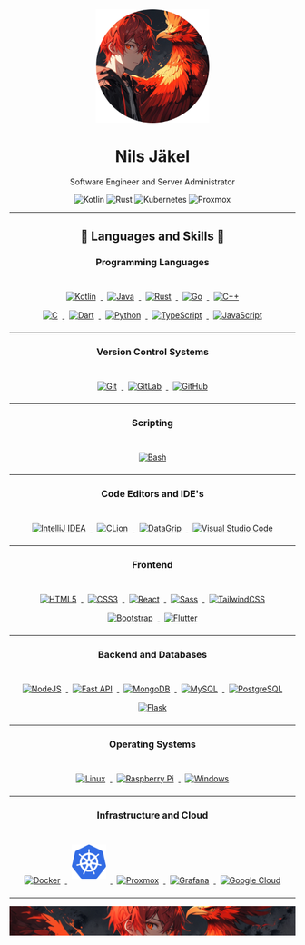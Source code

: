 <!--suppress HtmlDeprecatedAttribute -->
<div align="center">
  <img src="assets/profile.png" alt="Redtronics logo" width="200" height="200">
</div>

<h1 align="center">Nils Jäkel</h1>
<p align="center">Software Engineer and Server Administrator</p>

<p align="center">
    <img src="https://img.shields.io/badge/Kotlin-Redtronics?style=for-the-badge&logo=kotlin&labelColor=white&color=purple" alt="Kotlin">
    <img src="https://img.shields.io/badge/Rust-Redtronics?style=for-the-badge&logo=rust&labelColor=black&color=brown" alt="Rust">
    <img src="https://img.shields.io/badge/Kubernetes-Redtronics?style=for-the-badge&logo=kubernetes&labelColor=white&color=blue" alt="Kubernetes">
    <img src="https://img.shields.io/badge/Proxmox-Redtronics?style=for-the-badge&logo=proxmox&labelColor=black&color=orange" alt="Proxmox">
</p>

<hr>

<h2 align="center">🌟 Languages and Skills 🌟</h2>
<h3 align="center" style="margin-bottom: 34px">Programming Languages</h3>

<div align="center">
  <a href="https://kotlinlang.org/" target="_blank" rel="noreferrer">
    <img src="https://raw.githubusercontent.com/danielcranney/readme-generator/main/public/icons/skills/kotlin-colored.svg" width="60" height="60" alt="Kotlin" style="margin: 8px" />
  </a>
  <a href="https://www.oracle.com/java" target="_blank" rel="noreferrer">
    <img src="https://raw.githubusercontent.com/danielcranney/readme-generator/main/public/icons/skills/java-colored.svg" width="60" height="60" alt="Java"  style="margin: 8px" />
  </a>
  <a href="https://www.rust-lang.org" target="_blank" rel="noreferrer">
    <img src="https://raw.githubusercontent.com/danielcranney/readme-generator/main/public/icons/skills/rust-colored.svg" width="60" height="60" alt="Rust"  style="margin: 8px" />
  </a>
  <a href="https://go.dev" target="_blank" rel="noreferrer">
    <img src="https://raw.githubusercontent.com/danielcranney/readme-generator/main/public/icons/skills/go-colored.svg" width="60" height="60" alt="Go"  style="margin: 8px" />
  </a>
  <a href="https://docs.microsoft.com/en-us/cpp/" target="_blank" rel="noreferrer">
    <img src="https://raw.githubusercontent.com/danielcranney/readme-generator/main/public/icons/skills/cplusplus-colored.svg" width="60" height="60" alt="C++"  style="margin: 8px" />
  </a>
</div>

<div align="center">
  <a href="https://docs.microsoft.com/en-us/cpp" target="_blank" rel="noreferrer">
    <img src="https://raw.githubusercontent.com/danielcranney/readme-generator/main/public/icons/skills/c-colored.svg" width="60" height="60" alt="C"  style="margin: 8px" />
  </a>
  <a href="https://dart.dev/" target="_blank" rel="noreferrer">
    <img src="https://raw.githubusercontent.com/danielcranney/readme-generator/main/public/icons/skills/dart-colored.svg" width="60" height="60" alt="Dart"  style="margin: 8px" />
  </a>
  <a href="https://www.python.org/" target="_blank" rel="noreferrer">
    <img src="https://raw.githubusercontent.com/danielcranney/readme-generator/main/public/icons/skills/python-colored.svg" width="60" height="60" alt="Python"  style="margin: 8px" />
  </a>
  <a href="https://www.typescriptlang.org/" target="_blank" rel="noreferrer">
    <img src="https://raw.githubusercontent.com/danielcranney/readme-generator/main/public/icons/skills/typescript-colored.svg" width="60" height="60" alt="TypeScript" style="margin: 8px" />
  </a>
  <a href="https://developer.mozilla.org/en-US/docs/Web/JavaScript" target="_blank" rel="noreferrer">
    <img src="https://raw.githubusercontent.com/danielcranney/readme-generator/main/public/icons/skills/javascript-colored.svg" width="60" height="60" alt="JavaScript"  style="margin: 8px" />
  </a>
</div>

---

<h3 align="center" style="margin-bottom: 34px">Version Control Systems</h3>
<div align="center">
  <a href="https://git-scm.com/" target="_blank" rel="noreferrer">
    <img src="https://raw.githubusercontent.com/danielcranney/readme-generator/main/public/icons/skills/git-colored.svg" width="60" height="60" alt="Git" style="margin: 8px" />
  </a>
  <a href="https://gitlab.com" target="_blank" rel="noreferrer">
    <img src="https://www.svgrepo.com/download/448226/gitlab.svg" width="60" height="60" alt="GitLab" style="margin: 8px" />
  </a>
  <a href="https://github.com" target="_blank" rel="noreferrer">
    <img src="https://www.svgrepo.com/download/353780/github-icon.svg" width="60" height="60" alt="GitHub" style="margin: 8px" />
  </a>
</div>

---

<h3 align="center" style="margin-bottom: 34px">Scripting</h3>
<div align="center">
  <a href="https://www.gnu.org/software/bash" target="_blank" rel="noreferrer">
    <img src="https://raw.githubusercontent.com/danielcranney/readme-generator/main/public/icons/skills/gnubash.svg" width="60" height="60" alt="Bash" style="margin: 8px" />
  </a>
</div>

---

<h3 align="center" style="margin-bottom: 34px">Code Editors and IDE's</h3>
<div align="center">
  <a href="https://www.jetbrains.com/idea/" target="_blank" rel="noreferrer">
    <img src="https://upload.wikimedia.org/wikipedia/commons/9/9c/IntelliJ_IDEA_Icon.svg" width="60" height="60" alt="IntelliJ IDEA" style="margin: 8px"/>
  </a>
  <a href="https://www.jetbrains.com/clion/" target="_blank" rel="noreferrer">
    <img src="https://upload.wikimedia.org/wikipedia/commons/6/62/Clion.svg" width="60" height="60" alt="CLion" style="margin: 8px"/>
  </a>
  <a href="https://www.jetbrains.com/datagrip/" target="_blank" rel="noreferrer">
    <img src="https://upload.wikimedia.org/wikipedia/commons/c/c9/DataGrip.svg" width="60" height="60" alt="DataGrip" style="margin: 8px"/>
  </a>
  <a href="https://code.visualstudio.com" target="_blank" rel="noreferrer">
    <img src="https://raw.githubusercontent.com/danielcranney/readme-generator/main/public/icons/skills/visualstudiocode.svg" width="60" height="60" alt="Visual Studio Code" style="margin: 8px"/>
  </a>
</div>

---

<h3 align="center" style="margin-bottom: 34px">Frontend</h3>
<div align="center">
  <a href="https://developer.mozilla.org/en-US/docs/Glossary/HTML5" target="_blank" rel="noreferrer">
    <img src="https://raw.githubusercontent.com/danielcranney/readme-generator/main/public/icons/skills/html5-colored.svg" width="60" height="60" alt="HTML5" style="margin: 8px"/>
  </a>
  <a href="https://www.w3.org/TR/CSS/#css" target="_blank" rel="noreferrer">
    <img src="https://raw.githubusercontent.com/danielcranney/readme-generator/main/public/icons/skills/css3-colored.svg" width="60" height="60" alt="CSS3" style="margin: 8px"/>
  </a>
  <a href="https://reactjs.org/" target="_blank" rel="noreferrer">
    <img src="https://raw.githubusercontent.com/danielcranney/readme-generator/main/public/icons/skills/react-colored.svg" width="60" height="60" alt="React" style="margin: 8px"/>
  </a>
  <a href="https://sass-lang.com/" target="_blank" rel="noreferrer">
    <img src="https://raw.githubusercontent.com/danielcranney/readme-generator/main/public/icons/skills/sass-colored.svg" width="60" height="60" alt="Sass" style="margin: 8px"/>
  </a>
  <a href="https://tailwindcss.com/" target="_blank" rel="noreferrer">
    <img src="https://raw.githubusercontent.com/danielcranney/readme-generator/main/public/icons/skills/tailwindcss-colored.svg" width="60" height="60" alt="TailwindCSS" style="margin: 8px"/>
  </a>
</div>

<div align="center">
  <a href="https://getbootstrap.com/" target="_blank" rel="noreferrer">
    <img src="https://raw.githubusercontent.com/danielcranney/readme-generator/main/public/icons/skills/bootstrap-colored.svg" width="60" height="60" alt="Bootstrap" style="margin: 8px"/>
  </a>
  <a href="https://flutter.dev/" target="_blank" rel="noreferrer">
    <img src="https://raw.githubusercontent.com/danielcranney/readme-generator/main/public/icons/skills/flutter-colored.svg" width="60" height="60" alt="Flutter" style="margin: 8px"/>
  </a>
</div>

---

<h3 align="center" style="margin-bottom: 34px">Backend and Databases</h3>
<div align="center">
  <a href="https://nodejs.org/en/" target="_blank" rel="noreferrer">
    <img src="https://raw.githubusercontent.com/danielcranney/readme-generator/main/public/icons/skills/nodejs-colored.svg" width="60" height="60" alt="NodeJS" style="margin: 8px"/>
  </a>
  <a href="https://fastapi.tiangolo.com/" target="_blank" rel="noreferrer">
    <img src="https://raw.githubusercontent.com/danielcranney/readme-generator/main/public/icons/skills/fastapi-colored.svg" width="60" height="60" alt="Fast API" style="margin: 8px"/>
  </a>
  <a href="https://www.mongodb.com/" target="_blank" rel="noreferrer">
    <img src="https://raw.githubusercontent.com/danielcranney/readme-generator/main/public/icons/skills/mongodb-colored.svg" width="60" height="60" alt="MongoDB" style="margin: 8px"/>
  </a>
  <a href="https://www.mysql.com/" target="_blank" rel="noreferrer">
    <img src="https://raw.githubusercontent.com/danielcranney/readme-generator/main/public/icons/skills/mysql-colored.svg" width="60" height="60" alt="MySQL" style="margin: 8px"/>
  </a>
  <a href="https://www.postgresql.org/" target="_blank" rel="noreferrer">
    <img src="https://raw.githubusercontent.com/danielcranney/readme-generator/main/public/icons/skills/postgresql-colored.svg" width="60" height="60" alt="PostgreSQL" style="margin: 8px"/>
  </a>
</div>

<div align="center">
  <a href="https://flask.palletsprojects.com/en/2.0.x/" target="_blank" rel="noreferrer">
    <img src="https://raw.githubusercontent.com/danielcranney/readme-generator/main/public/icons/skills/flask-colored.svg" width="60" height="60" alt="Flask" style="margin: 8px"/>
  </a>
</div>

---

<h3 align="center" style="margin-bottom: 34px">Operating Systems</h3>
<div align="center">
  <a href="https://www.linux.org" target="_blank" rel="noreferrer">
    <img src="https://raw.githubusercontent.com/danielcranney/readme-generator/main/public/icons/skills/linux-colored.svg" width="60" height="60" alt="Linux" style="margin: 8px"/>
  </a>
  <a href="https://www.raspberrypi.org" target="_blank" rel="noreferrer">
    <img src="https://raw.githubusercontent.com/danielcranney/readme-generator/main/public/icons/skills/raspberrypi-colored.svg" width="60" height="60" alt="Raspberry Pi" style="margin: 8px"/>
  </a>
  <a href="https://www.microsoft.com/en-us/windows" target="_blank" rel="noreferrer">
    <img src="https://upload.wikimedia.org/wikipedia/commons/8/87/Windows_logo_-_2021.svg" width="60" height="60" alt="Windows" style="margin: 8px"/>
  </a>
</div>

---

<h3 align="center" style="margin-bottom: 34px">Infrastructure and Cloud</h3>
<div align="center">
  <a href="https://www.docker.com/" target="_blank" rel="noreferrer">
    <img src="https://raw.githubusercontent.com/danielcranney/readme-generator/main/public/icons/skills/docker-colored.svg" width="60" height="60" alt="Docker" style="margin: 8px"/>
  </a>
  <a href="https://kubernetes.io/" target="_blank" rel="noreferrer">
    <img src="https://raw.githubusercontent.com/kubernetes/kubernetes/8a39b6062060ffb4fba52f53c011bd00428db194/logo/logo.svg" width="60" height="60" alt="Kubernetes" style="margin: 8px"/>
  </a>
  <a href="https://www.proxmox.com" target="_blank" rel="noreferrer">
    <img src="https://www.svgrepo.com/download/342139/proxmox.svg" width="60" height="60" alt="Proxmox" style="margin: 8px"/>
  </a>
  <a href="https://grafana.com/" target="_blank" rel="noreferrer">
    <img src="https://upload.wikimedia.org/wikipedia/commons/3/3b/Grafana_icon.svg" width="60" height="60" alt="Grafana" style="margin: 8px"/>
  </a>
  <a href="https://cloud.google.com" target="_blank" rel="noreferrer">
    <img src="https://raw.githubusercontent.com/danielcranney/readme-generator/main/public/icons/skills/googlecloud-colored.svg" width="60" height="60" alt="Google Cloud" style="margin: 8px"/>
  </a>
</div>

<hr>

<div align="center">
  <img src="assets/banner.png" alt="Redtronics Logo Banner">
</div>
